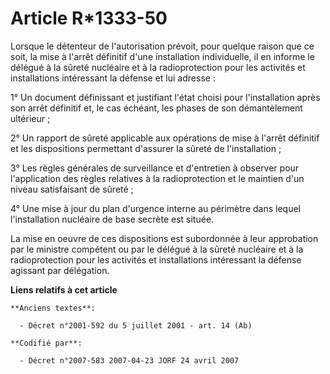 # Article R*1333-50

Lorsque le détenteur de l'autorisation prévoit, pour quelque raison que ce soit, la mise à l'arrêt définitif d'une
installation individuelle, il en informe le délégué à la sûreté nucléaire et à la radioprotection pour les activités et
installations intéressant la défense et lui adresse :

1° Un document définissant et justifiant l'état choisi pour l'installation après son arrêt définitif et, le cas échéant, les
phases de son démantèlement ultérieur ;

2° Un rapport de sûreté applicable aux opérations de mise à l'arrêt définitif et les dispositions permettant d'assurer la
sûreté de l'installation ;

3° Les règles générales de surveillance et d'entretien à observer pour l'application des règles relatives à la
radioprotection et le maintien d'un niveau satisfaisant de sûreté ;

4° Une mise à jour du plan d'urgence interne au périmètre dans lequel l'installation nucléaire de base secrète est située.

La mise en oeuvre de ces dispositions est subordonnée à leur approbation par le ministre compétent ou par le délégué à la
sûreté nucléaire et à la radioprotection pour les activités et installations intéressant la défense agissant par délégation.

**Liens relatifs à cet article**

	**Anciens textes**:

	  - Décret n°2001-592 du 5 juillet 2001 - art. 14 (Ab)

	**Codifié par**:

	  - Décret n°2007-583 2007-04-23 JORF 24 avril 2007
